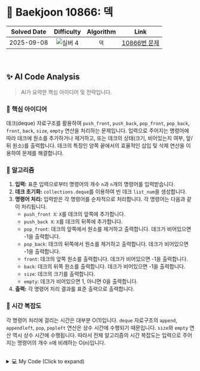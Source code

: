 # 📝 Baekjoon 10866: 덱

| **Solved Date** | **Difficulty** | **Algorithm** | **Link** |
|:---:|:---:|:---:|:---:|
| 2025-09-08 | ![실버 4](https://img.shields.io/badge/Silver-4-949393?style=for-the-badge) | `덱` | [10866번 문제](https://www.acmicpc.net/problem/10866) |

<br/>

## ✨ AI Code Analysis

> AI가 요약한 핵심 아이디어 및 전략입니다.

### 🧠 **핵심 아이디어**

데크(deque) 자료구조를 활용하여  `push_front`, `push_back`, `pop_front`, `pop_back`, `front`, `back`, `size`, `empty` 연산을 처리하는 문제입니다.  입력으로 주어지는 명령어에 따라 데크에 원소를 추가하거나 제거하고, 또는 데크의 상태(크기, 비어있는지 여부, 앞/뒤 원소)를 출력합니다.  데크의 특징인 양쪽 끝에서의 효율적인 삽입 및 삭제 연산을 이용하여 문제를 해결합니다.


### 📝 **알고리즘**

1. **입력:** 표준 입력으로부터 명령어의 개수 `n`과 `n`개의 명령어를 입력받습니다.
2. **데크 초기화:** `collections.deque`를 이용하여 빈 데크 `list_num`을 생성합니다.
3. **명령어 처리:** 입력받은 각 명령어를 순차적으로 처리합니다.  각 명령어는 다음과 같이 처리됩니다.
    - `push_front X`:  `X`를 데크의 앞쪽에 추가합니다.
    - `push_back X`: `X`를 데크의 뒤쪽에 추가합니다.
    - `pop_front`: 데크의 앞쪽에서 원소를 제거하고 출력합니다. 데크가 비어있으면 -1을 출력합니다.
    - `pop_back`: 데크의 뒤쪽에서 원소를 제거하고 출력합니다. 데크가 비어있으면 -1을 출력합니다.
    - `front`: 데크의 앞쪽 원소를 출력합니다. 데크가 비어있으면 -1을 출력합니다.
    - `back`: 데크의 뒤쪽 원소를 출력합니다. 데크가 비어있으면 -1을 출력합니다.
    - `size`: 데크의 크기를 출력합니다.
    - `empty`: 데크가 비어있으면 1, 아니면 0을 출력합니다.
4. **출력:** 각 명령어 처리 결과를 표준 출력으로 출력합니다.


### 🧐 **시간 복잡도**

각 명령어 처리에 걸리는 시간은 대부분 O(1)입니다.  `deque` 자료구조의 `append`, `appendleft`, `pop`, `popleft` 연산은 상수 시간에 수행되기 때문입니다.  `size`와 `empty` 연산 역시 상수 시간에 수행됩니다.  따라서 전체 알고리즘의 시간 복잡도는 입력으로 주어지는 명령어의 개수 `n`에 비례하는 O(n)입니다.


<br/>

<details>
<summary>💻 My Code (Click to expand)</summary>

````py
# Baekjoon Problem 10866: 덱
# https://www.acmicpc.net/problem/10866

from collections import deque
import sys

n = int(sys.stdin.readline())
list_num = deque()

for _ in range(n):
    order = sys.stdin.readline()
    if 'push_back' in order:
        order_m, num = order.split()
        list_num.append(num)

    elif  'pop_back' in order:
        if not list_num:
            print(-1)
        else:
            print(list_num.pop())

    elif 'back' in order:
        if not list_num:
            print(-1)
        else:
            print(list_num[-1])

    if 'push_front' in order:
        order_m, num = order.split()
        list_num.appendleft(num)
    
    elif 'pop_front' in order:
        if not list_num:
            print(-1)
        else:
            print(list_num.popleft())

    elif 'front' in order:
        if not list_num:
            print(-1)
        else:
            print(list_num[0])
    
    
    if 'size' in order:
        print(len(list_num))
    
    if 'empty' in order:
        if not list_num:
            print(1)
        else:
            print(0)
</details>